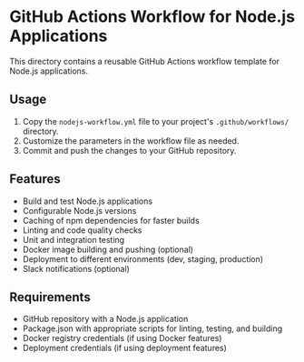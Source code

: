 # GitHub Actions Workflow for Node.js Applications

This directory contains a reusable GitHub Actions workflow template for Node.js applications.

## Usage

1. Copy the `nodejs-workflow.yml` file to your project's `.github/workflows/` directory.
2. Customize the parameters in the workflow file as needed.
3. Commit and push the changes to your GitHub repository.

## Features

- Build and test Node.js applications
- Configurable Node.js versions
- Caching of npm dependencies for faster builds
- Linting and code quality checks
- Unit and integration testing
- Docker image building and pushing (optional)
- Deployment to different environments (dev, staging, production)
- Slack notifications (optional)

## Requirements

- GitHub repository with a Node.js application
- Package.json with appropriate scripts for linting, testing, and building
- Docker registry credentials (if using Docker features)
- Deployment credentials (if using deployment features)